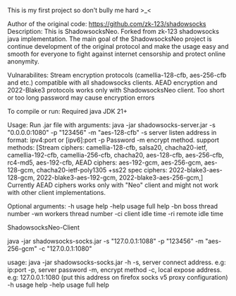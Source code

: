 This is my first project so don't bully me hard >_<

Author of the original code: https://github.com/zk-123/shadowsocks
Description: 
This is ShadowsocksNeo. Forked from zk-123 shadowsocks java implementation. 
The main goal of the ShadowsocksNeo project is continue development 
of the original protocol and make the usage easy and smooth for everyone 
to fight against internet censorship and protect online anonymity. 

Vulnarabilites:
Stream encryption protocols (camellia-128-cfb, aes-256-cfb and etc.) 
compatible with all shadowsocks clients.
AEAD encryption and 2022-Blake3 
protocols works only with ShadowsocksNeo client.
Too short or too long password may cause encryption errors 

To compile or run: Required java JDK 21+

Usage:
Run .jar file with arguments:
java -jar shadowsocks-server.jar -s "0.0.0.0:1080" -p "123456" -m "aes-128-cfb"
-s server listen address in format: ipv4:port or [ipv6]:port 
-p Password 
-m encrypt method. support methods: [Stream ciphers: 
                            camellia-128-cfb, salsa20, chacha20-ietf, camellia-192-cfb, camellia-256-cfb, chacha20,
                            aes-128-cfb, aes-256-cfb, rc4-md5, aes-192-cfb, 
                            AEAD ciphers:
                            aes-192-gcm, aes-256-gcm, aes-128-gcm, chacha20-ietf-poly1305 
                            +ss22 spec ciphers:
                            2022-blake3-aes-128-gcm, 2022-blake3-aes-192-gcm, 2022-blake3-aes-256-gcm,]
Currently AEAD ciphers works only with "Neo" client and might not work with other client implementations.

Optional arguments:
 -h                         usage help
 -help                      usage full help
 -bn                        boss thread number
 -wn                        workers thread number
 -ci                        client idle time
 -ri                        remote idle time
 
 ShadowsocksNeo-Client
 
 java -jar shadowsocks-socks.jar -s "127.0.0.1:1088" -p "123456" -m "aes-256-gcm" -c "127.0.0.1:1080"
 
 usage: java -jar shadowsocks-socks.jar -h
 -s,                        server connect address. e.g: ip:port
 -p,                        server password
 -m,                        encrypt method
 -c,                        local expose address. e.g: 127.0.0.1:1080 
                            (put this address on firefox socks v5 proxy configuration)
 -h                         usage help
 -help                      usage full help
 

